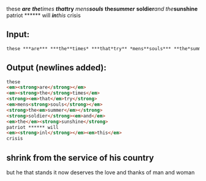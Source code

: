 these ***are*** ***the**times* ***that*try** *mens**souls*** **the*summer*** **soldier***and* *the***sunshine** patriot ****** will ***in****this* crisis

## Input:

```markdown
these ***are*** ***the**times* ***that*try** *mens**souls*** **the*summer*** **soldier***and* *the***sunshine** patriot ****** will ***in****this* crisis
```

## Output (newlines added):

```html
these
<em><strong>are</strong></em>
<em><strong>the</strong>times</em>
<strong><em>that</em>try</strong>
<em>mens<strong>souls</strong></em>
<strong>the<em>summer</em></strong>
<strong>soldier</strong><em>and</em>
<em>the</em><strong>sunshine</strong>
patriot ****** will
<em><strong>inl</strong></em><em>this</em>
crisis
```

## shrink from the service of his country

but he that stands it now
deserves the love and thanks of man and woman

